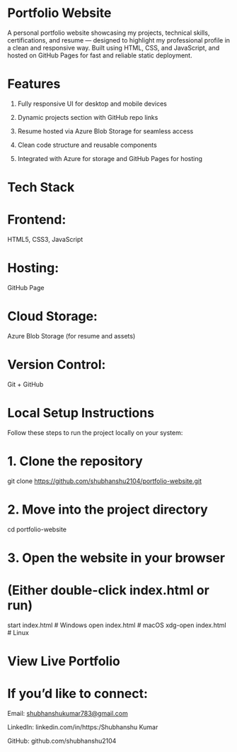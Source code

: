 # Portfolio Website

A personal portfolio website showcasing my projects, technical skills, certifications, and resume — designed to highlight my professional profile in a clean and responsive way.
Built using HTML, CSS, and JavaScript, and hosted on GitHub Pages for fast and reliable static deployment.

# Features

1. Fully responsive UI for desktop and mobile devices

2. Dynamic projects section with GitHub repo links

3. Resume hosted via Azure Blob Storage for seamless access

4. Clean code structure and reusable components

5. Integrated with Azure for storage and GitHub Pages for hosting

#  Tech Stack

# Frontend:
HTML5, CSS3, JavaScript

# Hosting:
GitHub Page

# Cloud Storage:
Azure Blob Storage (for resume and assets)

# Version Control:
Git + GitHub

#  Local Setup Instructions

Follow these steps to run the project locally on your system:

# 1️. Clone the repository
git clone https://github.com/shubhanshu2104/portfolio-website.git

# 2️. Move into the project directory
cd portfolio-website

# 3️. Open the website in your browser
# (Either double-click index.html or run)
start index.html   # Windows
open index.html    # macOS
xdg-open index.html # Linux


# View Live Portfolio

# If you’d like to connect:

Email: shubhanshukumar783@gmail.com

LinkedIn: linkedin.com/in/https:/Shubhanshu Kumar

GitHub: github.com/shubhanshu2104

